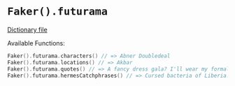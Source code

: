 # `Faker().futurama`

[Dictionary file](../core/src/main/resources/locales/en/futurama.yml)

Available Functions:  
```kotlin
Faker().futurama.characters() // => Abner Doubledeal
Faker().futurama.locations() // => Akbar
Faker().futurama.quotes() // => A fancy dress gala? I'll wear my formal shell.
Faker().futurama.hermesCatchphrases() // => Cursed bacteria of Liberia!
```
